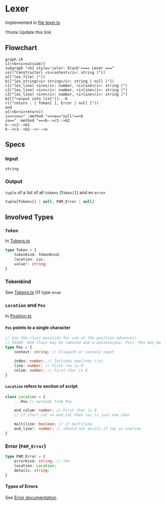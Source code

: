 # Lexer
Implemented in [file lexer.ts](lexer.ts) 

!!!note Update this link

## Flowchart
```mermaid
graph LR 
i[(<b><i>outside)]
subgraph "<h1 style='color: black'>=== Lexer ==="
co(("Constructor( <i>context</i>: string )"))
a(["lex_file( )"])
b(["lex_string(<i> string</i>: string | null )"])
c1("lex_line( <i>n</i>: number, <i>line</i>: string )")
c2("lex_line( <i>n</i>: number, <i>line</i>: string )")
c3("lex_line( <i>n</i>: number, <i>line</i>: string )")
b2[["<u>put into list"]]-.-b
r(("return : [ Token[ ], Error | null ]"))
end
o[(<b><i>return)]
i==>co==" .method "==>a=="null"==>b
co==" .method "==>b-->c1-->b2
b-->c2-->b2
b-->c3-->b2-->r-->o
```
## Specs
### Input
`string`
### Output
`tuple` of a list of all `tokens` (`Token[]`) and ev `error`
```ts
tuple[Tokens[] | null, PAM_Error | null]
```
## Involved Types
### `Token`
In  [Tokens.ts](../tokens/tokens.ts)
```ts
type Token = {
    tokenKind: TokenKind;
    location: Loc;
    value?: string;
}
```
### Tokenkind
See [Tokens.ts](../tokens/tokens.ts)
Of type `enum`
### `Location` and `Pos`
In [Position.ts](../classes/position.ts)

#### `Pos` points to a single character 
```ts
// Use the class position for use of the position.advance()
// ISSUE: #10 Class may be removed and a advance(pos: Pos): Pos may be used instead
type Pos = { 
    context: string; // Filepath or console input

    index: number; // Includes newlines (\n)
    line: number; // First row is 0
    colum: number; // First char is 0
}
```
#### `Location` refers to section of script
```ts
class Location = {
    ...Pos // extends from Pos

    end_colum: number; // First char is 0
    // if start_col == end_col then loc is just one char

    multiline: boolean; // if multiline
    end_line?: number; // should not exists if loc is oneline
}
```
### Error (`PAM_Error`)
```ts
type PAM_Error = {
    errorKind: string; // the 
    location: Location;
    details: string;
}
```
#### Types of Errors
See [Error documentation]()
  

